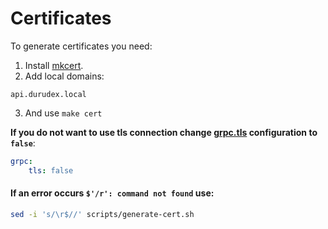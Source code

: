 # Certificates

To generate certificates you need:
1) Install [mkcert](https://github.com/FiloSottile/mkcert).
2) Add local domains:
```
api.durudex.local
```
3) And use `make cert`

**If you do not want to use tls connection change [grpc.tls](https://github.com/durudex/durudex-gateway/blob/main/configs/main.yml) configuration to `false`**:
```yml
grpc:
    tls: false
```

#### If an error occurs `$'/r': command not found` use:
```sh
sed -i 's/\r$//' scripts/generate-cert.sh
```
